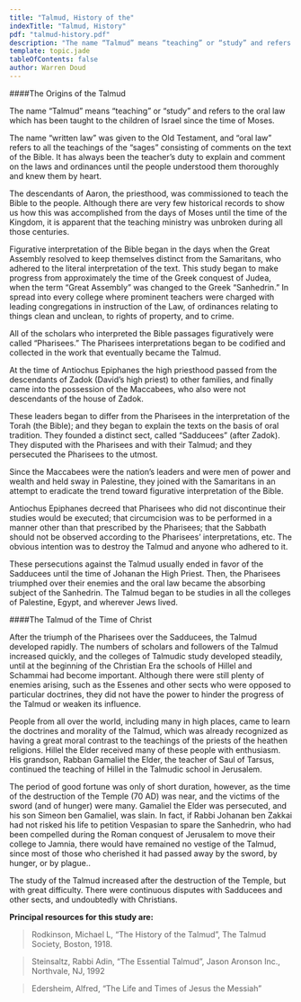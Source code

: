 ```yaml
---
title: "Talmud, History of the"
indexTitle: "Talmud, History"
pdf: "talmud-history.pdf"
description: "The name “Talmud” means “teaching” or “study” and refers to the oral law which has been taught to the children of Israel since the time of Moses."
template: topic.jade
tableOfContents: false
author: Warren Doud
---
```


####The Origins of the Talmud

The name “Talmud” means “teaching” or “study” and refers to the oral law which has been taught to the children of Israel since the time of Moses.

The name “written law” was given to the Old Testament, and “oral law” refers to all the teachings of the “sages” consisting of comments on the text of the Bible. It has always been the teacher’s duty to explain and comment on the laws and ordinances until the people understood them thoroughly and knew them by heart. 

The descendants of Aaron, the priesthood, was commissioned to teach the Bible to the people. Although there are very few historical records to show us how this was accomplished from the days of Moses until the time of the Kingdom, it is apparent that the teaching ministry was unbroken during all those centuries.

Figurative interpretation of the Bible began in the days when the Great Assembly resolved to keep themselves distinct from the Samaritans, who adhered to the literal interpretation of the text. This study began to make progress from approximately the time of the Greek conquest of Judea, when the term “Great Assembly” was changed to the Greek “Sanhedrin.” In spread into every college where prominent teachers were charged with leading congregations in instruction of the Law, of ordinances relating to things clean and unclean, to rights of property, and to crime.

All of the scholars who interpreted the Bible passages figuratively were called “Pharisees.” The Pharisees interpretations began to be codified and collected in the work that eventually became the Talmud.

At the time of Antiochus Epiphanes the high priesthood passed from the descendants of Zadok (David’s high priest) to other families, and finally came into the possession of the Maccabees, who also were not descendants of the house of Zadok. 

These leaders began to differ from the Pharisees in the interpretation of the Torah (the Bible); and they began to explain the texts on the basis of oral tradition. They founded a distinct sect, called “Sadducees” (after Zadok). They disputed with the Pharisees and with their Talmud; and they persecuted the Pharisees to the utmost. 

Since the Maccabees were the nation’s leaders and were men of power and wealth and held sway in Palestine, they joined with the Samaritans in an attempt to eradicate the trend toward figurative interpretation of the Bible.

Antiochus Epiphanes decreed that Pharisees who did not discontinue their studies would be executed; that circumcision was to be performed in a manner other than that prescribed by the Pharisees; that the Sabbath should not be observed according to the Pharisees’ interpretations, etc. The obvious intention was to destroy the Talmud and anyone who adhered to it.

These persecutions against the Talmud usually ended in favor of the Sadducees until the time of Johanan the High Priest. Then, the Pharisees triumphed over their enemies and the oral law became the absorbing subject of the Sanhedrin. The Talmud began to be studies in all the colleges of Palestine, Egypt, and wherever Jews lived.

####The Talmud of the Time of Christ

After the triumph of the Pharisees over the Sadducees, the Talmud developed rapidly. The numbers of scholars and followers of the Talmud increased quickly, and the colleges of Talmudic study developed steadily, until at the beginning of the Christian Era the schools of Hillel and Schammai had become important. Although there were still plenty of enemies arising, such as the Essenes and other sects who were opposed to particular doctrines, they did not have the power to hinder the progress of the Talmud or weaken its influence.

People from all over the world, including many in high places, came to learn the doctrines and morality of the Talmud, which was already recognized as having a great moral contrast to the teachings of the priests of the heathen religions. Hillel the Elder received many of these people with enthusiasm. His grandson, Rabban Gamaliel the Elder, the teacher of Saul of Tarsus, continued the teaching of Hillel in the Talmudic school in Jerusalem.

The period of good fortune was only of short duration, however, as the time of the destruction of the Temple (70 AD) was near, and the victims of the sword (and of hunger) were many. Gamaliel the Elder was persecuted, and his son Simeon ben Gamaliel, was slain. In fact, if Rabbi Johanan ben Zakkai had not risked his life to petition Vespasian to spare the Sanhedrin, who had been compelled during the Roman conquest of Jerusalem to move their college to Jamnia, there would have remained no vestige of the Talmud, since most of those who cherished it had passed away by the sword, by hunger, or by plague..

The study of the Talmud increased after the destruction of the Temple, but with great difficulty. There were continuous disputes with Sadducees and other sects, and undoubtedly with Christians.

**Principal resources for this study are:**

>Rodkinson, Michael L, “The History of the Talmud”, The Talmud Society, Boston, 1918.

>Steinsaltz, Rabbi Adin, “The Essential Talmud”, Jason Aronson Inc., Northvale, NJ, 1992

>Edersheim, Alfred, “The Life and Times of Jesus the Messiah”



